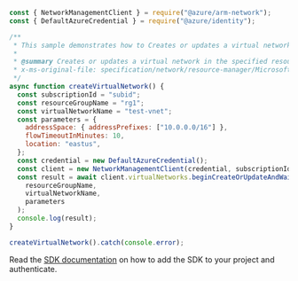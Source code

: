 ```javascript
const { NetworkManagementClient } = require("@azure/arm-network");
const { DefaultAzureCredential } = require("@azure/identity");

/**
 * This sample demonstrates how to Creates or updates a virtual network in the specified resource group.
 *
 * @summary Creates or updates a virtual network in the specified resource group.
 * x-ms-original-file: specification/network/resource-manager/Microsoft.Network/stable/2021-08-01/examples/VirtualNetworkCreate.json
 */
async function createVirtualNetwork() {
  const subscriptionId = "subid";
  const resourceGroupName = "rg1";
  const virtualNetworkName = "test-vnet";
  const parameters = {
    addressSpace: { addressPrefixes: ["10.0.0.0/16"] },
    flowTimeoutInMinutes: 10,
    location: "eastus",
  };
  const credential = new DefaultAzureCredential();
  const client = new NetworkManagementClient(credential, subscriptionId);
  const result = await client.virtualNetworks.beginCreateOrUpdateAndWait(
    resourceGroupName,
    virtualNetworkName,
    parameters
  );
  console.log(result);
}

createVirtualNetwork().catch(console.error);
```

Read the [SDK documentation](https://github.com/Azure/azure-sdk-for-js/blob/%40azure%2Farm-network_28.0.0/sdk/network/arm-network/README.md) on how to add the SDK to your project and authenticate.
